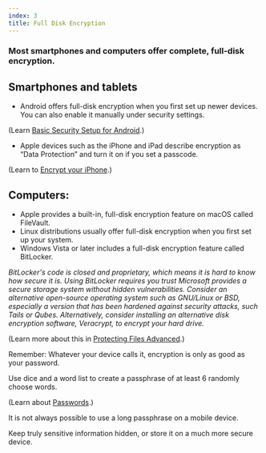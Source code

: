 ```yaml
---
index: 3
title: Full Disk Encryption
---
```

### Most smartphones and computers offer complete, full-disk encryption.

## Smartphones and tablets

* Android offers full-disk encryption when you first set up newer devices. You can also enable it manually under security settings.

(Learn [Basic Security Setup for Android](umbrella://tools/other/s_android.md).)

* Apple devices such as the iPhone and iPad describe encryption as “Data Protection” and turn it on if you set a passcode.

(Learn to [Encrypt your iPhone](umbrella://tools/encryption/s_encrypt-your-iphone.md).)

## Computers:

* Apple provides a built-in, full-disk encryption feature on macOS called FileVault.  
* Linux distributions usually offer full-disk encryption when you first set up your system.
* Windows Vista or later includes a full-disk encryption feature called BitLocker.

*BitLocker's code is closed and proprietary, which means it is hard to know how secure it is. Using BitLocker requires you trust Microsoft provides a secure storage system without hidden vulnerabilities. Consider an alternative open-source operating system such as GNU/Linux or BSD, especially a version that has been hardened against security attacks, such Tails or Qubes. Alternatively, consider installing an alternative disk encryption software, Veracrypt, to encrypt your hard drive.*

(Learn more about this in [Protecting Files Advanced](umbrella://information/protecting-files/advanced).)

Remember: Whatever your device calls it, encryption is only as good as your password. 

Use dice and a word list to create a passphrase of at least 6 randomly choose words. 

(Learn about [Passwords](umbrella://information/passwords).)

It is not always possible to use a long passphrase on a mobile device. 

Keep truly sensitive information hidden, or store it on a much more secure device.